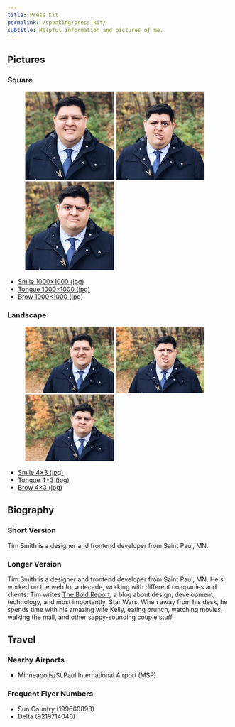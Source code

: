 ```yaml
---
title: Press Kit
permalink: /speaking/press-kit/
subtitle: Helpful information and pictures of me.
---
```


## Pictures

### Square

<figure class="press-kit__image-group">
  <img src="/uploads/press-kit/examples/tim-smile-200.jpg" alt="Tim Smith Smile">
  <img src="/uploads/press-kit/examples/tim-tongue-200.jpg" alt="Tim Smith Tongue">
  <img src="/uploads/press-kit/examples/tim-brow-200.jpg" alt="Tim Smith Brow">
</figure>

- [Smile 1000×1000 (jpg)](/uploads/press-kit/photos/tim-smile-1000.jpg)
- [Tongue 1000×1000 (jpg)](/uploads/press-kit/photos/tim-tongue-1000.jpg)
- [Brow 1000×1000 (jpg)](/uploads/press-kit/photos/tim-brow-1000.jpg)

### Landscape

<figure class="press-kit__image-group">
  <img src="/uploads/press-kit/examples/tim-smile-4x3.jpg" alt="Tim Smith Smile">
  <img src="/uploads/press-kit/examples/tim-tongue-4x3.jpg" alt="Tim Smith Tongue">
  <img src="/uploads/press-kit/examples/tim-brow-4x3.jpg" alt="Tim Smith Brow">
</figure>

- [Smile 4×3 (jpg)](/uploads/press-kit/photos/tim-smile-4x3.jpg)
- [Tongue 4×3 (jpg)](/uploads/press-kit/photos/tim-smile-4x3.jpg)
- [Brow 4×3 (jpg)](/uploads/press-kit/photos/tim-smile-4x3.jpg)

## Biography

### Short Version

Tim Smith is a designer and frontend developer from Saint Paul, MN.

### Longer Version

Tim Smith is a designer and frontend developer from Saint Paul, MN. He's worked on the web for a decade, working with different companies and clients. Tim writes [The Bold Report](https://theboldreport.net), a blog about design, development, technology, and most importantly, Star Wars. When away from his desk, he spends time with his amazing wife Kelly, eating brunch, watching movies, walking the mall, and other sappy-sounding couple stuff.

## Travel

### Nearby Airports

- Minneapolis/St.Paul International Airport (MSP)

### Frequent Flyer Numbers

- Sun Country (199660893)
- Delta (9219714046)
